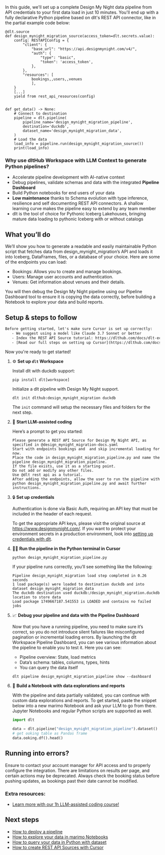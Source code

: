 In this guide, we'll set up a complete Design My Night data pipeline from API credentials to your first data load in just 10 minutes. You'll end up with a fully declarative Python pipeline based on dlt's REST API connector, like in the partial example code below:

```python-outcome
@dlt.source
def design_mynight_migration_source(access_token=dlt.secrets.value):
    config: RESTAPIConfig = {
        "client": {
            "base_url": "https://api.designmynight.com/v4/",
            "auth": {
                "type": "basic",
                "token": 'access_token',
            },
        },
        "resources": [
            bookings,,users,,venues
            ],
    }
    [...]
    yield from rest_api_resources(config)


def get_data() -> None:
    # Connect to destination
    pipeline = dlt.pipeline(
        pipeline_name='design_mynight_migration_pipeline',
        destination='duckdb',
        dataset_name='design_mynight_migration_data', 
    )
    # Load the data
    load_info = pipeline.run(design_mynight_migration_source())
    print(load_info) 
```

### Why use dltHub Workspace with LLM Context to generate Python pipelines?

- Accelerate pipeline development with AI-native context
- Debug pipelines, validate schemas and data with the integrated **Pipeline Dashboard**
- Build Python notebooks for end users of your data
- **Low maintenance** thanks to Schema evolution with type inference, resilience and self documenting REST API connectors. A shallow learning curve makes the pipeline easy to extend by any team member
- dlt is the tool of choice for Pythonic Iceberg Lakehouses, bringing mature data loading to pythonic Iceberg with or without catalogs

## What you’ll do

We’ll show you how to generate a readable and easily maintainable Python script that fetches data from design_mynight_migration’s API and loads it into Iceberg, DataFrames, files, or a database of your choice. Here are some of the endpoints you can load:

- Bookings: Allows you to create and manage bookings.
- Users: Manage user accounts and authentication.
- Venues: Get information about venues and their details.

You will then debug the Design My Night pipeline using our Pipeline Dashboard tool to ensure it is copying the data correctly, before building a Notebook to explore your data and build reports.

## Setup & steps to follow

```default
Before getting started, let's make sure Cursor is set up correctly:
   - We suggest using a model like Claude 3.7 Sonnet or better
   - Index the REST API Source tutorial: https://dlthub.com/docs/dlt-ecosystem/verified-sources/rest_api/ and add it to context as **@dlt rest api**
   - [Read our full steps on setting up Cursor](https://dlthub.com/docs/dlt-ecosystem/llm-tooling/cursor-restapi#23-configuring-cursor-with-documentation)
```

Now you're ready to get started!

1. ⚙️ **Set up `dlt` Workspace**
    
    Install dlt with duckdb support:
    ```shell
    pip install dlt[workspace]
    ```

    Initialize a dlt pipeline with Design My Night support.
    ```shell
    dlt init dlthub:design_mynight_migration duckdb
    ```

    The `init` command will setup the necessary files and folders for the next step.
    
2. 🤠 **Start LLM-assisted coding**
    
    Here’s a prompt to get you started:
    
    ```prompt
    Please generate a REST API Source for Design My Night API, as specified in @design_mynight_migration-docs.yaml 
    Start with endpoints bookings and  and skip incremental loading for now. 
    Place the code in design_mynight_migration_pipeline.py and name the pipeline design_mynight_migration_pipeline. 
    If the file exists, use it as a starting point. 
    Do not add or modify any other files. 
    Use @dlt rest api as a tutorial. 
    After adding the endpoints, allow the user to run the pipeline with python design_mynight_migration_pipeline.py and await further instructions.
    ```

    
3. 🔒 **Set up credentials** 
    
    Authentication is done via Basic Auth, requiring an API key that must be included in the header of each request.
    
    To get the appropriate API keys, please visit the original source at https://www.designmynight.com/.
    If you want to protect your environment secrets in a production environment, look into [setting up credentials with dlt](https://dlthub.com/docs/walkthroughs/add_credentials).
    
4. 🏃‍♀️ **Run the pipeline in the Python terminal in Cursor**
    
    ```shell
    python design_mynight_migration_pipeline.py
    ```
    
    If your pipeline runs correctly, you’ll see something like the following:
    
    ```shell
    Pipeline design_mynight_migration load step completed in 0.26 seconds
    1 load package(s) were loaded to destination duckdb and into dataset design_mynight_migration_data
    The duckdb destination used duckdb:/design_mynight_migration.duckdb location to store data
    Load package 1749667187.541553 is LOADED and contains no failed jobs
    ```
    
5. 📈 **Debug your pipeline and data with the Pipeline Dashboard**

    Now that you have a running pipeline, you need to make sure it’s correct, so you do not introduce silent failures like misconfigured pagination or incremental loading errors. By launching the dlt Workspace Pipeline Dashboard, you can see various information about the pipeline to enable you to test it. Here you can see:
    - Pipeline overview: State, load metrics
    - Data’s schema: tables, columns, types, hints
    - You can query the data itself
    
    ```shell
    dlt pipeline design_mynight_migration_pipeline show --dashboard
    ```
    
6. 🐍 **Build a Notebook with data explorations and reports**

    With the pipeline and data partially validated, you can continue with custom data explorations and reports. To get started, paste the snippet below into a new marimo Notebook and ask your LLM to go from there. Jupyter Notebooks and regular Python scripts are supported as well.

    
    ```python
    import dlt

   data = dlt.pipeline("design_mynight_migration_pipeline").dataset()
   # get ooking table as Pandas frame
   data.ooking.df().head()
    ```

## Running into errors?

Ensure to contact your account manager for API access and to properly configure the integration. There are limitations on results per page, and certain actions may be deprecated. Always check the booking status before pushing updates, as bookings past their date cannot be modified.

### Extra resources:

- [Learn more with our 1h LLM-assisted coding course!](https://www.youtube.com/watch?v=GGid70rnJuM)

## Next steps

- [How to deploy a pipeline](https://dlthub.com/docs/walkthroughs/deploy-a-pipeline)
- [How to explore your data in marimo Notebooks](https://dlthub.com/docs/general-usage/dataset-access/marimo)
- [How to query your data in Python with dataset](https://dlthub.com/docs/general-usage/dataset-access/dataset)
- [How to create REST API Sources with Cursor](https://dlthub.com/docs/dlt-ecosystem/llm-tooling/cursor-restapi)